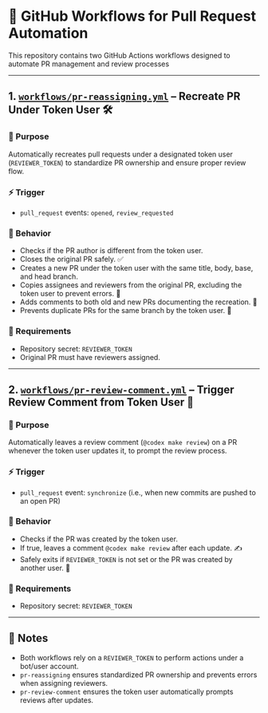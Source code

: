 # 🚀 GitHub Workflows for Pull Request Automation

This repository contains two GitHub Actions workflows designed to automate PR management and review processes

---

## 1. [`workflows/pr-reassigning.yml`](https://github.com/lywebdev/github-workflows/tree/workflows/pr-reassigning) – Recreate PR Under Token User 🛠️

### 🎯 Purpose
Automatically recreates pull requests under a designated token user (`REVIEWER_TOKEN`) to standardize PR ownership and ensure proper review flow.

### ⚡ Trigger
- `pull_request` events: `opened`, `review_requested`

### 🔄 Behavior
- Checks if the PR author is different from the token user.
- Closes the original PR safely. ✅
- Creates a new PR under the token user with the same title, body, base, and head branch.
- Copies assignees and reviewers from the original PR, excluding the token user to prevent errors. 🧹
- Adds comments to both old and new PRs documenting the recreation. 📝
- Prevents duplicate PRs for the same branch by the token user. 🚫

### 🔑 Requirements
- Repository secret: `REVIEWER_TOKEN`
- Original PR must have reviewers assigned.

---

## 2. [`workflows/pr-review-comment.yml`](https://github.com/lywebdev/github-workflows/tree/workflows/pr-review-comment) – Trigger Review Comment from Token User 💬

### 🎯 Purpose
Automatically leaves a review comment (`@codex make review`) on a PR whenever the token user updates it, to prompt the review process.

### ⚡ Trigger
- `pull_request` event: `synchronize` (i.e., when new commits are pushed to an open PR)

### 🔄 Behavior
- Checks if the PR was created by the token user.
- If true, leaves a comment `@codex make review` after each update. ✍️
- Safely exits if `REVIEWER_TOKEN` is not set or the PR was created by another user. 🚪

### 🔑 Requirements
- Repository secret: `REVIEWER_TOKEN`

---

## 📝 Notes
- Both workflows rely on a `REVIEWER_TOKEN` to perform actions under a bot/user account.
- `pr-reassigning` ensures standardized PR ownership and prevents errors when assigning reviewers.
- `pr-review-comment` ensures the token user automatically prompts reviews after updates.
